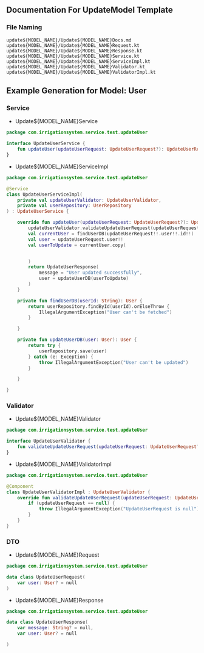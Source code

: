 ## Documentation For UpdateModel Template

### File Naming 
```vtl
update${MODEL_NAME}/Update${MODEL_NAME}Docs.md
update${MODEL_NAME}/Update${MODEL_NAME}Request.kt
update${MODEL_NAME}/Update${MODEL_NAME}Response.kt
update${MODEL_NAME}/Update${MODEL_NAME}Service.kt
update${MODEL_NAME}/Update${MODEL_NAME}ServiceImpl.kt
update${MODEL_NAME}/Update${MODEL_NAME}Validator.kt
update${MODEL_NAME}/Update${MODEL_NAME}ValidatorImpl.kt

```
## Example Generation for Model: **User**
### Service
- Update${MODEL_NAME}Service

```kotlin
package com.irrigationsystem.service.test.updateUser

interface UpdateUserService {
    fun updateUser(updateUserRequest: UpdateUserRequest?): UpdateUserResponse
}
```


- Update${MODEL_NAME}ServiceImpl

```kotlin
package com.irrigationsystem.service.test.updateUser

@Service
class UpdateUserServiceImpl(
    private val updateUserValidator: UpdateUserValidator,
    private val userRepository: UserRepository
) : UpdateUserService {

    override fun updateUser(updateUserRequest: UpdateUserRequest?): UpdateUserResponse {
        updateUserValidator.validateUpdateUserRequest(updateUserRequest)
        val currentUser = findUserDB(updateUserRequest!!.user!!.id!!)
        val user = updateUserRequest.user!!
        val userToUpdate = currentUser.copy(


        )
        return UpdateUserResponse(
            message = "User updated successfully",
            user = updateUserDB(userToUpdate)
        )
    }

    private fun findUserDB(userId: String): User {
        return userRepository.findById(userId).orElseThrow {
            IllegalArgumentException("User can't be fetched")
        }

    }

    private fun updateUserDB(user: User): User {
        return try {
            userRepository.save(user)
        } catch (e: Exception) {
            throw IllegalArgumentException("User can't be updated")
        }

    }

}
```
### Validator
- Update${MODEL_NAME}Validator
```kotlin
package com.irrigationsystem.service.test.updateUser

interface UpdateUserValidator {
    fun validateUpdateUserRequest(updateUserRequest: UpdateUserRequest?)
}
```

- Update${MODEL_NAME}ValidatorImpl
```kotlin
package com.irrigationsystem.service.test.updateUser

@Component
class UpdateUserValidatorImpl : UpdateUserValidator {
    override fun validateUpdateUserRequest(updateUserRequest: UpdateUserRequest?) {
        if (updateUserRequest == null) {
            throw IllegalArgumentException("UpdateUserRequest is null")
        }
    }
}
```
### DTO
- Update${MODEL_NAME}Request
```kotlin
package com.irrigationsystem.service.test.updateUser

data class UpdateUserRequest(
    var user: User? = null
)

```

- Update${MODEL_NAME}Response
```kotlin
package com.irrigationsystem.service.test.updateUser

data class UpdateUserResponse(
    var message: String? = null,
    var user: User? = null

)
```

